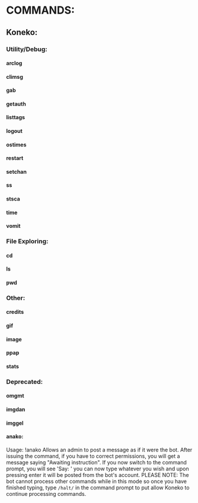 # COMMANDS:

## Koneko:

### Utility/Debug:


#### arclog
#### climsg
#### gab
#### getauth
#### listtags
#### logout
#### ostimes
#### restart
#### setchan
#### ss
#### stsca
#### time
#### vomit

### File Exploring:

#### cd
#### ls
#### pwd

### Other:
#### credits
#### gif
#### image
#### ppap
#### stats

### Deprecated:

#### omgmt
#### imgdan
#### imggel






#### anako:
Usage: !anako
Allows an admin to post a message as if it were the bot. After issuing the command, if you have to correct permissions, you will
get a message saying "Awaiting instruction". If you now switch to the command prompt, you will see 'Say: ' you can now type whatever
you wish and upon pressing enter it will be posted from the bot's account. PLEASE NOTE: The bot cannot process other commands while
in this mode so once you have finished typing, type ```/halt/``` in the command prompt to put allow Koneko to continue processing
commands.


